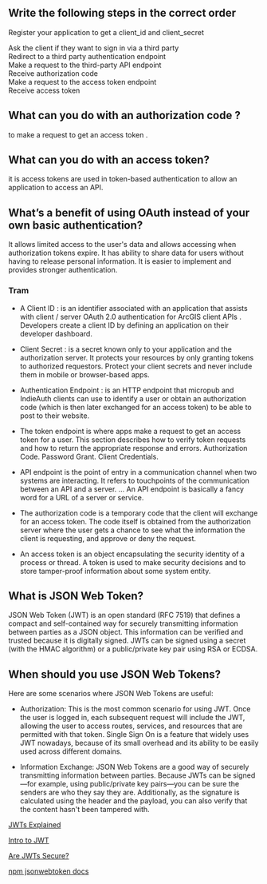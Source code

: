 ## Write the following steps in the correct order

Register your application to get a client_id and client_secret <br>

Ask the client if they want to sign in via a third party <br>
Redirect to a third party authentication endpoint <br>
Make a request to the third-party API endpoint <br>
Receive authorization code <br>
Make a request to the access token endpoint <br>
Receive access token <br>

##  What can you do with an authorization code ? 

to make a request to get an access token .

##  What can you do with an access token? 

 it is access tokens are used in token-based authentication to allow an application to access an API.

## What’s a benefit of using OAuth instead of your own basic authentication?

It allows limited access to the user's data and allows accessing when authorization tokens expire. It has ability to share data for users without having to release personal information. It is easier to implement and provides stronger authentication.

### Tram

* A Client ID : is an identifier associated with an application that assists with client / server OAuth 2.0 authentication for ArcGIS client APIs . Developers create a client ID by defining an application on their developer dashboard.

* Client Secret : is a secret known only to your application and the authorization server. It protects your resources by only granting tokens to authorized requestors. Protect your client secrets and never include them in mobile or browser-based apps.

* Authentication Endpoint : is an HTTP endpoint that micropub and IndieAuth clients can use to identify a user or obtain an authorization code (which is then later exchanged for an access token) to be able to post to their website.

* The token endpoint is where apps make a request to get an access token for a user. This section describes how to verify token requests and how to return the appropriate response and errors. Authorization Code. Password Grant. Client Credentials.

* API endpoint is the point of entry in a communication channel when two systems are interacting. It refers to touchpoints of the communication between an API and a server. ... An API endpoint is basically a fancy word for a URL of a server or service.

* The authorization code is a temporary code that the client will exchange for an access token. The code    itself is obtained from the authorization server where the user gets a chance to see what the information the client is requesting, and approve or deny the request.
 
* An access token is an object encapsulating the security identity of a process or thread. A token is used to make security decisions and to store tamper-proof information about some system entity.



## What is JSON Web Token?
JSON Web Token (JWT) is an open standard (RFC 7519) that defines a compact and self-contained way for securely transmitting information between parties as a JSON object. This information can be verified and trusted because it is digitally signed. JWTs can be signed using a secret (with the HMAC algorithm) or a public/private key pair using RSA or ECDSA. 

## When should you use JSON Web Tokens?
Here are some scenarios where JSON Web Tokens are useful:

 * Authorization: This is the most common scenario for using JWT. Once the user is logged in, each subsequent request will include the JWT, allowing the user to access routes, services, and resources that are permitted with that token. Single Sign On is a feature that widely uses JWT nowadays, because of its small overhead and its ability to be easily used across different domains.

 * Information Exchange: JSON Web Tokens are a good way of securely transmitting information between parties. Because JWTs can be signed—for example, using public/private key pairs—you can be sure the senders are who they say they are. Additionally, as the signature is calculated using the header and the payload, you can also verify that the content hasn't been tampered with.


[JWTs Explained](https://www.youtube.com/watch?v=926mknSW9Lo)

[Intro to JWT](https://jwt.io/introduction/)

[Are JWTs Secure?](https://stackoverflow.com/questions/27301557/if-you-can-decode-jwt-how-are-they-secure)

[npm jsonwebtoken docs](https://www.npmjs.com/package/jsonwebtoken)